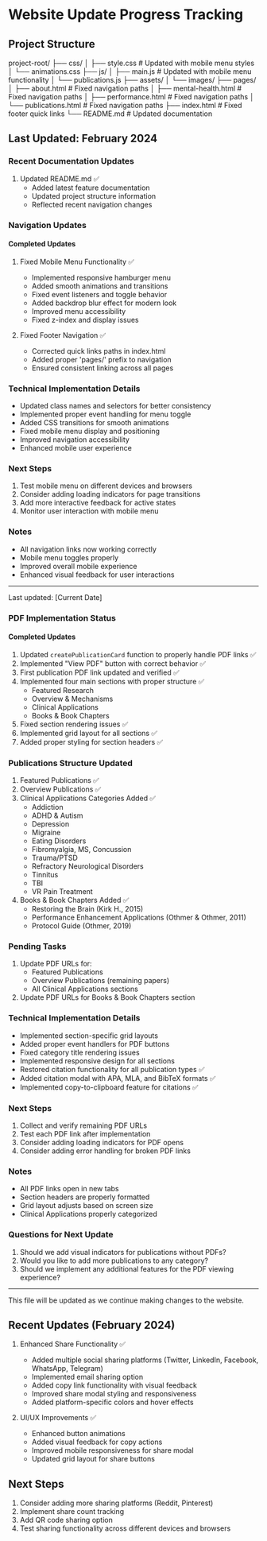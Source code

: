 # Website Update Progress Tracking

## Project Structure
project-root/
├── css/
│   ├── style.css          # Updated with mobile menu styles
│   └── animations.css
├── js/
│   ├── main.js           # Updated with mobile menu functionality
│   └── publications.js
├── assets/
│   └── images/
├── pages/
│   ├── about.html        # Fixed navigation paths
│   ├── mental-health.html # Fixed navigation paths
│   ├── performance.html   # Fixed navigation paths
│   └── publications.html  # Fixed navigation paths
├── index.html            # Fixed footer quick links
└── README.md            # Updated documentation

## Last Updated: February 2024

### Recent Documentation Updates
1. Updated README.md ✅
   - Added latest feature documentation
   - Updated project structure information
   - Reflected recent navigation changes

### Navigation Updates

#### Completed Updates
1. Fixed Mobile Menu Functionality ✅
   - Implemented responsive hamburger menu
   - Added smooth animations and transitions
   - Fixed event listeners and toggle behavior
   - Added backdrop blur effect for modern look
   - Improved menu accessibility
   - Fixed z-index and display issues

2. Fixed Footer Navigation ✅
   - Corrected quick links paths in index.html
   - Added proper 'pages/' prefix to navigation
   - Ensured consistent linking across all pages

### Technical Implementation Details
- Updated class names and selectors for better consistency
- Implemented proper event handling for menu toggle
- Added CSS transitions for smooth animations
- Fixed mobile menu display and positioning
- Improved navigation accessibility
- Enhanced mobile user experience

### Next Steps
1. Test mobile menu on different devices and browsers
2. Consider adding loading indicators for page transitions
3. Add more interactive feedback for active states
4. Monitor user interaction with mobile menu

### Notes
- All navigation links now working correctly
- Mobile menu toggles properly
- Improved overall mobile experience
- Enhanced visual feedback for user interactions

---
Last updated: [Current Date]

### PDF Implementation Status

#### Completed Updates
1. Updated `createPublicationCard` function to properly handle PDF links ✅
2. Implemented "View PDF" button with correct behavior ✅
3. First publication PDF link updated and verified ✅
4. Implemented four main sections with proper structure ✅
   - Featured Research
   - Overview & Mechanisms
   - Clinical Applications
   - Books & Book Chapters
5. Fixed section rendering issues ✅
6. Implemented grid layout for all sections ✅
7. Added proper styling for section headers ✅

### Publications Structure Updated
1. Featured Publications ✅
2. Overview Publications ✅
3. Clinical Applications Categories Added ✅
   - Addiction
   - ADHD & Autism
   - Depression
   - Migraine
   - Eating Disorders
   - Fibromyalgia, MS, Concussion
   - Trauma/PTSD
   - Refractory Neurological Disorders
   - Tinnitus
   - TBI
   - VR Pain Treatment
4. Books & Book Chapters Added ✅
   - Restoring the Brain (Kirk H., 2015)
   - Performance Enhancement Applications (Othmer & Othmer, 2011)
   - Protocol Guide (Othmer, 2019)

### Pending Tasks
1. Update PDF URLs for:
   - Featured Publications
   - Overview Publications (remaining papers)
   - All Clinical Applications sections
2. Update PDF URLs for Books & Book Chapters section

### Technical Implementation Details
- Implemented section-specific grid layouts
- Added proper event handlers for PDF buttons
- Fixed category title rendering issues
- Implemented responsive design for all sections
- Restored citation functionality for all publication types ✅
- Added citation modal with APA, MLA, and BibTeX formats ✅
- Implemented copy-to-clipboard feature for citations ✅

### Next Steps
1. Collect and verify remaining PDF URLs
2. Test each PDF link after implementation
3. Consider adding loading indicators for PDF opens
4. Consider adding error handling for broken PDF links

### Notes
- All PDF links open in new tabs
- Section headers are properly formatted
- Grid layout adjusts based on screen size
- Clinical Applications properly categorized

### Questions for Next Update
1. Should we add visual indicators for publications without PDFs?
2. Would you like to add more publications to any category?
3. Should we implement any additional features for the PDF viewing experience?

---
This file will be updated as we continue making changes to the website.

## Recent Updates (February 2024)
1. Enhanced Share Functionality ✅
   - Added multiple social sharing platforms (Twitter, LinkedIn, Facebook, WhatsApp, Telegram)
   - Implemented email sharing option
   - Added copy link functionality with visual feedback
   - Improved share modal styling and responsiveness
   - Added platform-specific colors and hover effects

2. UI/UX Improvements ✅
   - Enhanced button animations
   - Added visual feedback for copy actions
   - Improved mobile responsiveness for share modal
   - Updated grid layout for share buttons

## Next Steps
1. Consider adding more sharing platforms (Reddit, Pinterest)
2. Implement share count tracking
3. Add QR code sharing option
4. Test sharing functionality across different devices and browsers 